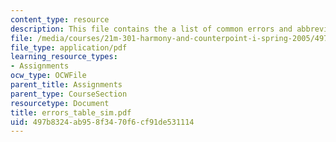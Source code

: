 ```yaml
---
content_type: resource
description: This file contains the a list of common errors and abbreviations.
file: /media/courses/21m-301-harmony-and-counterpoint-i-spring-2005/497b8324ab958f3470f6cf91de531114_errors_table_sim.pdf
file_type: application/pdf
learning_resource_types:
- Assignments
ocw_type: OCWFile
parent_title: Assignments
parent_type: CourseSection
resourcetype: Document
title: errors_table_sim.pdf
uid: 497b8324-ab95-8f34-70f6-cf91de531114
---
```

